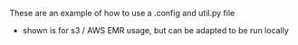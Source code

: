 
These are an example of how to use a .config and util.py file
- shown is for s3 / AWS EMR usage, but can be adapted to be run locally